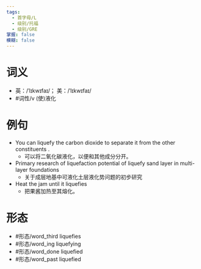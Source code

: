 ```yaml
---
tags:
  - 首字母/L
  - 级别/托福
  - 级别/GRE
掌握: false
模糊: false
---
```

# 词义
- 英：/ˈlɪkwɪfaɪ/； 美：/ˈlɪkwɪfaɪ/
- #词性/v  (使)液化
# 例句
- You can liquefy the carbon dioxide to separate it from the other constituents .
	- 可以将二氧化碳液化，以便和其他成分分开。
- Primary research of liquefaction potential of liquefy sand layer in multi-layer foundations
	- 关于成层地基中可液化土层液化势问题的初步研究
- Heat the jam until it liquefies
	- 把果酱加热至其熔化。
# 形态
- #形态/word_third liquefies
- #形态/word_ing liquefying
- #形态/word_done liquefied
- #形态/word_past liquefied
